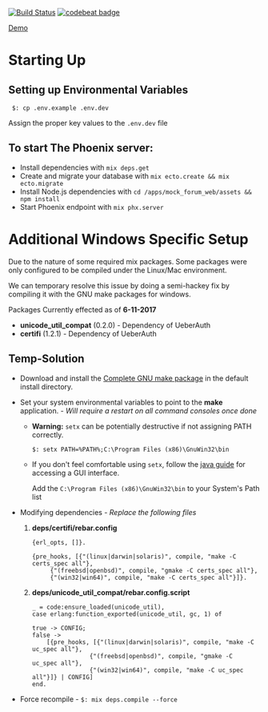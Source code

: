 [![Build Status](https://travis-ci.org/GeorgeKaraszi/MockForum.svg?branch=master)](https://travis-ci.org/GeorgeKaraszi/MockForum) [![codebeat badge](https://codebeat.co/badges/80f35923-e25f-4ded-9871-cac1eb5f373c)](https://codebeat.co/projects/github-com-georgekaraszi-mockforum-master)

[Demo](https://mock-forum.herokuapp.com/)

# Starting Up

## Setting up Environmental Variables
` $: cp .env.example .env.dev`

Assign the proper key values to the `.env.dev` file

## To start The Phoenix server:

  * Install dependencies with `mix deps.get`
  * Create and migrate your database with `mix ecto.create && mix ecto.migrate`
  * Install Node.js dependencies with `cd /apps/mock_forum_web/assets && npm install`
  * Start Phoenix endpoint with `mix phx.server`

# Additional Windows Specific Setup

Due to the nature of some required mix packages. Some packages were only configured to be compiled under the Linux/Mac environment. 

We can temporary resolve this issue by doing a semi-hackey fix by compiling it with the GNU make packages for windows.

Packages Currently effected as of **6-11-2017**
* **unicode_util_compat** (0.2.0) - Dependency of UeberAuth 
* **certifi** (1.2.1) - Dependency of UeberAuth

## Temp-Solution

* Download and install the [Complete GNU make package](http://gnuwin32.sourceforge.net/packages/make.htm) in the default install directory.

* Set your system environmental variables to point to the **make** application. - _Will require a restart on all command consoles once done_

    * **Warning:** `setx` can be potentially destructive if not assigning PATH correctly.
        
        `$: setx PATH=%PATH%;C:\Program Files (x86)\GnuWin32\bin`

    * If you don't feel comfortable using `setx`, follow the [java guide](https://www.java.com/en/download/help/path.xml) for accessing a GUI interface. 
        
        Add the `C:\Program Files (x86)\GnuWin32\bin` to your System's Path list

* Modifying dependencies - _Replace the following files_
    1. **deps/certifi/rebar.config**

        ```
        {erl_opts, []}.
        
        {pre_hooks, [{"(linux|darwin|solaris)", compile, "make -C certs_spec all"},
             {"(freebsd|openbsd)", compile, "gmake -C certs_spec all"},
             {"(win32|win64)", compile, "make -C certs_spec all"}]}.
        ```
    2. **deps/unicode_util_compat/rebar.config.script**

        ```
        _ = code:ensure_loaded(unicode_util),
        case erlang:function_exported(unicode_util, gc, 1) of
        
        true -> CONFIG;
        false ->
            [{pre_hooks, [{"(linux|darwin|solaris)", compile, "make -C uc_spec all"},
                        {"(freebsd|openbsd)", compile, "gmake -C uc_spec all"},
                        {"(win32|win64)", compile, "make -C uc_spec all"}]} | CONFIG]
        end.

        ```
* Force recompile - `$: mix deps.compile --force`
